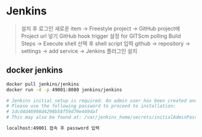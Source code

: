 # Jenkins

> 설치 후 로그인
> 새로운 item -> Freestyle project -> GitHub project에 Project url 넣기
> GitHub hook trigger 설정 for GITScm polling
> Build Steps -> Execute shell 선택 후 shell script 입력
> github -> repository -> settings -> add service -> Jenkins 플러그인 설치

## docker jenkins

```sh
docker pull jenkins/jenkins
docker run -d -p 49001:8080 jenkins/jenkins

# Jenkins initial setup is required. An admin user has been created and a password generated.
# Please use the following password to proceed to installation:
# 1dcd4d46998d4298b58f59d79e449daf
# This may also be found at: /var/jenkins_home/secrets/initialAdminPassword

localhost:49001 접속 후 password 입력
```
